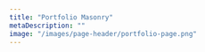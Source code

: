 ```yaml
---
title: "Portfolio Masonry"
metaDescription: ""
image: "/images/page-header/portfolio-page.png"
---
```

